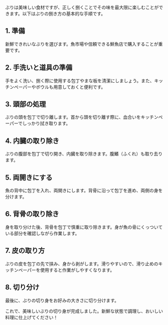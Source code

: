 ぶりは美味しい食材ですが、正しく捌くことでその味を最大限に楽しむことができます。以下はぶりの捌き方の基本的な手順です。

## 1. 準備

新鮮できれいなぶりを選びます。魚市場や信頼できる鮮魚店で購入することが重要です。

## 2. 手洗いと道具の準備

手をよく洗い、捌く際に使用する包丁やまな板を清潔にしましょう。また、キッチンペーパーやボウルも用意しておくと便利です。

## 3. 頭部の処理

ぶりの頭を包丁で切り離します。首から頭を切り離す際に、血合いをキッチンペーパーでしっかり拭き取ります。

## 4. 内臓の取り除き

ぶりの腹部を包丁で切り開き、内臓を取り除きます。腹鰭（ふくれ）も取り去ります。

## 5. 両開きにする

魚の背中に包丁を入れ、両開きにします。背骨に沿って包丁を進め、両側の身を分けます。

## 6. 背骨の取り除き

身を取り分けた後、背骨を包丁で慎重に取り除きます。身が魚の骨にくっついている部分を確認しながら作業します。

## 7. 皮の取り方

ぶりの皮を包丁の先で挟み、身から剥がします。滑りやすいので、滑り止めのキッチンペーパーを使用すると作業がしやすくなります。

## 8. 切り分け

最後に、ぶりの切り身をお好みの大きさに切り分けます。

これで、美味しいぶりの切り身が完成しました。新鮮な状態で調理し、おいしい料理に仕上げてください！
